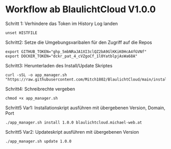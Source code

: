 # Workflow ab BlaulichtCloud V1.0.0

Schritt 1: Verhindere das Token im History Log landen
```
unset HISTFILE
```
Schritt2: Setze die Umgebungsvaribalen für den Zugriff auf die Repos
```
export GITHUB_TOKEN="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"
export DOCKER_TOKEN="dckr_pat_4_cVZgoCf_1l0YatblpjAsWa68A"
```
Schritt3: Herunterladen des Install/Update Skriptes
```
curl -sSL -o app_manager.sh "https://raw.githubusercontent.com/Mitch1802/BlaulichtCloud/main/install/app_manager.sh"
```
Schritt4: Schreibrechte vergeben
```
chmod +x app_manager.sh
```
Schritt5 Var1: Installationskript ausführen mit übergebenen Version, Domain, Port
```
./app_manager.sh install 1.0.0 blaulichtcloud.michael-web.at
```
Schritt5 Var2: Updateskript ausführen mit übergebenen Version
```
./app_manager.sh update 1.0.0 
```
